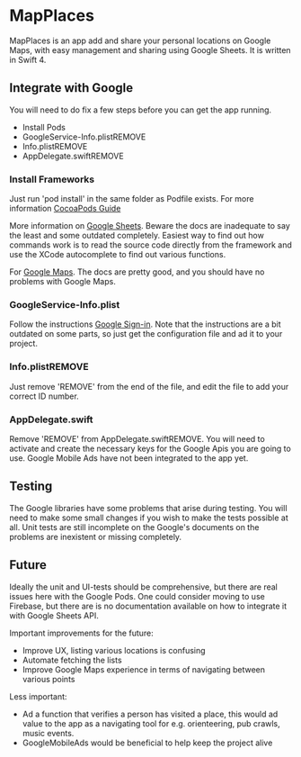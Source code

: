 # MapPlaces
MapPlaces is an app add and share your personal locations on Google Maps, with easy management and sharing using Google Sheets. It is written in Swift 4.

## Integrate with Google
You will need to do fix a few steps before you can get the app running.

* Install Pods
* GoogleService-Info.plistREMOVE
* Info.plistREMOVE
* AppDelegate.swiftREMOVE

### Install Frameworks
Just run 'pod install' in the same folder as Podfile exists. For more information [CocoaPods Guide](https://guides.cocoapods.org/using/the-podfile.html)

More information on [Google Sheets](https://developers.google.com/sheets/api/quickstart/ios). Beware the docs are inadequate to say the least and some outdated completely. Easiest way to find out how commands work is to read the source code directly from the framework and use the XCode autocomplete to find out various functions.

 For [Google Maps](https://developers.google.com/maps/documentation/ios-sdk/). The docs are pretty good, and you should have no problems with Google Maps.

### GoogleService-Info.plist
Follow the instructions [Google Sign-in](https://developers.google.com/identity/sign-in/ios/start-integrating). Note that the instructions are a bit outdated on some parts, so just get the configuration file and ad it to your project.

### Info.plistREMOVE
Just remove 'REMOVE' from the end of the file, and edit the file to add your correct ID number.

### AppDelegate.swift
Remove 'REMOVE' from AppDelegate.swiftREMOVE. You will need to activate and create the necessary keys for the Google Apis you are going to use. Google Mobile Ads have not been integrated to the app yet.

## Testing
The Google libraries have some problems that arise during testing. You will need to make some small changes if you wish to make the tests possible at all. Unit tests are still incomplete on the Google's documents on the problems are inexistent or missing completely.

## Future
Ideally the unit and UI-tests should be comprehensive, but there are real issues here with the Google Pods. One could consider moving to use Firebase, but there are is no documentation available on how to integrate it with Google Sheets API.

Important improvements for the future:
* Improve UX, listing various locations is confusing
* Automate fetching the lists
* Improve Google Maps experience in terms of navigating between various points

Less important:
* Ad a function that verifies a person has visited a place, this would ad value to the app as a navigating tool for e.g. orienteering, pub crawls, music events.
* GoogleMobileAds would be beneficial to help keep the project alive
